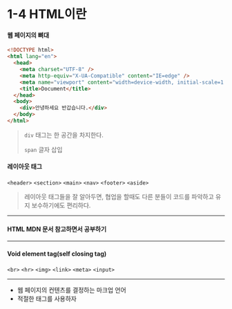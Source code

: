 # 1-4 HTML이란

#### 웹 페이지의 뼈대 

```html
<!DOCTYPE html>
<html lang="en">
  <head>
    <meta charset="UTF-8" />
    <meta http-equiv="X-UA-Compatible" content="IE=edge" />
    <meta name="viewport" content="width=device-width, initial-scale=1.0" />
    <title>Document</title>
  </head>
  <body>
    <div>안녕하세요 반갑습니다.</div>
  </body>
</html>
```

> `div` 태그는 한 공간을 차지한다. 
>
> `span` 글자 삽입 



#### 레이아웃 태그 

`<header>` `<section>` `<main>` `<nav>` `<footer>` `<aside>`

> 레이아웃 태그들을 잘 알아두면, 협업을 할때도 다른 분들이 코드를 파악하고 유지 보수하기에도 편리하다. 



---

#### HTML MDN 문서 참고하면서 공부하기

---



#### Void  element tag(self closing tag)

`<br>`  `<hr>`  `<img>`   `<link>`  `<meta>`  `<input>`



---



* 웹 페이지의 컨텐츠를 결정하는 마크업 언어 
* 적절한 태그를 사용하자 

